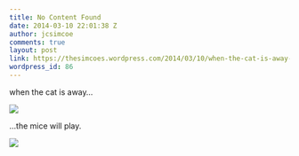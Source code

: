 ```yaml
---
title: No Content Found
date: 2014-03-10 22:01:38 Z
author: jcsimcoe
comments: true
layout: post
link: https://thesimcoes.wordpress.com/2014/03/10/when-the-cat-is-away-the-mice-will-play/
wordpress_id: 86
---
```


when the cat is away…




![](/public/assets/af7413d1903c6263c164b06b88950088/tumblr_inline_n28qh7vLdX1qb8l8q.jpg)




…the mice will play.




![](/public/assets/9e94cf48ef4a57803a28a69629f02d75/tumblr_inline_n28qiec6Im1qb8l8q.jpg)




